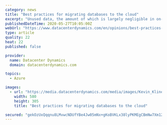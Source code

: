 ```yaml
---
category: news
title: "Best practices for migrating databases to the cloud"
excerpt: "Unused data, the amount of which is largely negligible in on-premises operation, can put a significant strain on the budget in the cloud"
publishedDateTime: 2020-05-27T10:05:00Z
webUrl: "https://www.datacenterdynamics.com/en/opinions/best-practices-migrating-databases-cloud/"
type: article
quality: 22
heat: 22
published: false

provider:
  name: Datacenter Dynamics
  domain: datacenterdynamics.com

topics:
  - Azure

images:
  - url: "https://media.datacenterdynamics.com/media/images/Kevin_Kline.2e16d0ba.fill-1200x630.png"
    width: 580
    height: 305
    title: "Best practices for migrating databases to the cloud"

secured: "gekOzUxQqqnu8LMvwcNDUfYBe4Jw05mNx+gKoBVKLx38lyPKMEgCBmNw7Xm12xDYMqP7hpky9IxErlsX4FhnpISlJwxw/+uCUFpzNX+FP+u/UJQaEkAqDcf92xoSRpaVjj28xOqs6Z8T0YxlTwj1cSVAHVEXt/K8k0zo5lHqLMEUCDMs7o5Dyxf79TMNyVlt+dLClivXef1IFyCxgDyo+eLk/93q3XPiRDUaIkI1Y3BhTBC6dysTfR+/Vs/OlK+KFLYKWFNUKdWRmXRyu/ywDWifZN1x0Gzm42DJVwVIXX49TWt1Ym8GEY5JnlphIes5;hnjYZZoW8svWkQqyBJ9/2Q=="
---
```


